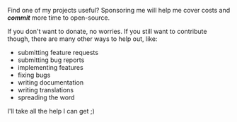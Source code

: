 Find one of my projects useful? Sponsoring me will help me cover costs and **_commit_** more time to open-source.

If you don't want to donate, no worries. If you still want to contribute though, there are many other ways to help out, like:
- submitting feature requests
- submitting bug reports
- implementing features
- fixing bugs
- writing documentation
- writing translations
- spreading the word

I'll take all the help I can get ;)
